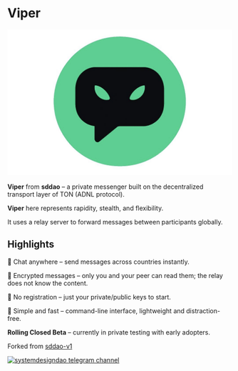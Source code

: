 # Viper

![viper logo](/viper-logo.jpg)

**Viper** from **sddao** – a private messenger built on the decentralized transport layer of TON (ADNL protocol). 

**Viper** here represents rapidity, stealth, and flexibility.

It uses a relay server to forward messages between participants globally.

## Highlights

🔹 Chat anywhere – send messages across countries instantly.

🔹 Encrypted messages – only you and your peer can read them; the relay does not know the content.

🔹 No registration – just your private/public keys to start.

🔹 Simple and fast – command-line interface, lightweight and distraction-free.

**Rolling Closed Beta** – currently in private testing with early adopters.  

Forked from [sddao-v1](https://github.com/systemdesigndao/sddao-v1-builds-public)

[![systemdesigndao telegram channel][systemdesigndao-telegram-channel-badge]][systemdesigndao-telegram-channel-url]

[systemdesigndao-telegram-channel-badge]: https://img.shields.io/badge/-systemdesigndao-2CA5E0?style=flat&logo=telegram&logoColor=white
[systemdesigndao-telegram-channel-url]: https://t.me/systemdesigndao